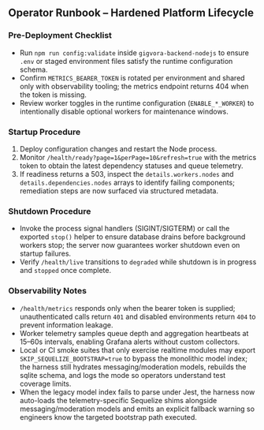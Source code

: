 ## Operator Runbook – Hardened Platform Lifecycle

### Pre-Deployment Checklist
- Run `npm run config:validate` inside `gigvora-backend-nodejs` to ensure `.env` or staged environment files satisfy the runtime configuration schema.
- Confirm `METRICS_BEARER_TOKEN` is rotated per environment and shared only with observability tooling; the metrics endpoint returns 404 when the token is missing.
- Review worker toggles in the runtime configuration (`ENABLE_*_WORKER`) to intentionally disable optional workers for maintenance windows.

### Startup Procedure
1. Deploy configuration changes and restart the Node process.
2. Monitor `/health/ready?page=1&perPage=10&refresh=true` with the metrics token to obtain the latest dependency statuses and queue telemetry.
3. If readiness returns a 503, inspect the `details.workers.nodes` and `details.dependencies.nodes` arrays to identify failing components; remediation steps are now surfaced via structured metadata.

### Shutdown Procedure
- Invoke the process signal handlers (SIGINT/SIGTERM) or call the exported `stop()` helper to ensure database drains before background workers stop; the server now guarantees worker shutdown even on startup failures.
- Verify `/health/live` transitions to `degraded` while shutdown is in progress and `stopped` once complete.

### Observability Notes
- `/health/metrics` responds only when the bearer token is supplied; unauthenticated calls return `401` and disabled environments return `404` to prevent information leakage.
- Worker telemetry samples queue depth and aggregation heartbeats at 15–60s intervals, enabling Grafana alerts without custom collectors.
- Local or CI smoke suites that only exercise realtime modules may export `SKIP_SEQUELIZE_BOOTSTRAP=true` to bypass the monolithic model index; the harness still hydrates messaging/moderation models, rebuilds the sqlite schema, and logs the mode so operators understand test coverage limits.
- When the legacy model index fails to parse under Jest, the harness now auto-loads the telemetry-specific Sequelize shims alongside messaging/moderation models and emits an explicit fallback warning so engineers know the targeted bootstrap path executed.
